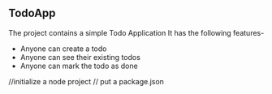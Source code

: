 ## TodoApp
The project contains a simple Todo Application
It has the following features-

- Anyone can create a todo
- Anyone can see their existing todos
- Anyone can mark the todo as done


//initialize a node project
// put a package.json